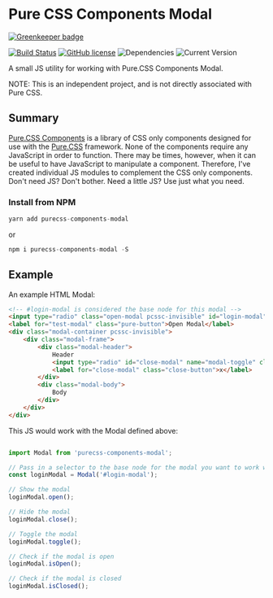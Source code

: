 Pure CSS Components Modal
==================

[![Greenkeeper badge](https://badges.greenkeeper.io/joe-crick/pure-css-components-modal.svg)](https://greenkeeper.io/)

[![Build Status](https://travis-ci.org/joe-crick/pure-css-components-modal.svg?branch=master)](https://travis-ci.org/joe-crick/pure-css-components-modal)
[![GitHub license](https://img.shields.io/github/license/Day8/re-frame.svg)](license.txt) 
![Dependencies](https://img.shields.io/badge/dependencies-up%20to%20date-brightgreen.svg)
![Current Version](https://img.shields.io/badge/version-0.0.1-green.svg)


A small JS utility for working with Pure.CSS Components Modal. 

NOTE: This is an independent project, and is not directly associated with Pure CSS.

## Summary

[Pure.CSS Components](https://github.com/joe-crick/pure-css-components) is a library of CSS only components designed 
for use with the [Pure.CSS](https://purecss.io) framework. None of the components require any JavaScript in order to 
function. There may be times, however, when it can be useful to have JavaScript to manipulate a component. Therefore, 
I've created individual JS modules to complement the CSS only components. Don't need JS? Don't bother. Need a little 
JS? Use just what you need.

### Install from NPM

```js
yarn add purecss-components-modal
```
or
```js
npm i purecss-components-modal -S
```

## Example

An example HTML Modal:

```html
<!-- #login-modal is considered the base node for this modal -->
<input type="radio" class="open-modal pcssc-invisible" id="login-modal" name="modal-toggle"/>
<label for="test-modal" class="pure-button">Open Modal</label>
<div class="modal-container pcssc-invisible">
    <div class="modal-frame">
        <div class="modal-header">
            Header
            <input type="radio" id="close-modal" name="modal-toggle" class="close-modal pcssc-invisible"/>
            <label for="close-modal" class="close-button">x</label>
        </div>
        <div class="modal-body">
            Body
        </div>
    </div>
</div>
```
This JS would work with the Modal defined above: 

```js

import Modal from 'purecss-components-modal';

// Pass in a selector to the base node for the modal you want to work with
const loginModal = Modal('#login-modal');

// Show the modal
loginModal.open();

// Hide the modal
loginModal.close();

// Toggle the modal
loginModal.toggle();

// Check if the modal is open
loginModal.isOpen();

// Check if the modal is closed
loginModal.isClosed();

```

